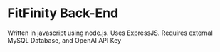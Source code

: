 # FitFinity Back-End

Written in javascript using node.js.
Uses ExpressJS.
Requires external MySQL Database, and OpenAI API Key
